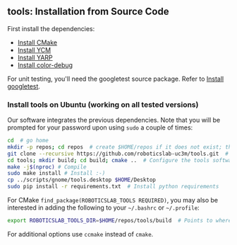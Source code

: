 ## tools: Installation from Source Code

First install the dependencies:
- [Install CMake](https://github.com/roboticslab-uc3m/installation-guides/blob/master/install-cmake.md)
- [Install YCM](https://github.com/roboticslab-uc3m/installation-guides/blob/master/install-ycm.md)
- [Install YARP](https://github.com/roboticslab-uc3m/installation-guides/blob/master/install-yarp.md)
- [Install color-debug](https://github.com/roboticslab-uc3m/color-debug)

For unit testing, you'll need the googletest source package. Refer to [Install googletest](https://github.com/roboticslab-uc3m/installation-guides/blob/master/install-googletest.md).

### Install tools on Ubuntu (working on all tested versions)

Our software integrates the previous dependencies. Note that you will be prompted for your password upon using `sudo` a couple of times:

```bash
cd  # go home
mkdir -p repos; cd repos  # create $HOME/repos if it does not exist; then, enter it
git clone --recursive https://github.com/roboticslab-uc3m/tools.git  # Download tools software from the repository; Use --recursive to get embedded repositories (technically, git submodules)
cd tools; mkdir build; cd build; cmake ..  # Configure the tools software
make -j$(nproc) # Compile
sudo make install # Install :-)
cp ../scripts/gnome/tools.desktop $HOME/Desktop
sudo pip install -r requirements.txt  # Install python requirements
```

For CMake `find_package(ROBOTICSLAB_TOOLS REQUIRED)`, you may also be interested in adding the following to your `~/.bashrc` or `~/.profile`:
```bash
export ROBOTICSLAB_TOOLS_DIR=$HOME/repos/tools/build  # Points to where TEOConfig.cmake is generated upon running CMake
```

For additional options use `ccmake` instead of `cmake`.
